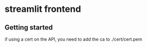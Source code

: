 # streamlit frontend

## Getting started

if using a cert on the API, you need to add the ca to ./cert/cert.pem
